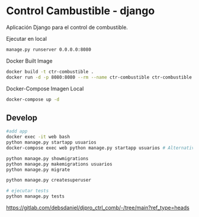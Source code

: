 # Control Cambustible - django

Aplicación Django para el control de combustible.


Ejecutar en local
```bash
manage.py runserver 0.0.0.0:8080
```

Docker Built Image
```bash
docker build -t ctr-combustible .
docker run -d -p 8080:8080 --rm --name ctr-combustible ctr-combustible
```


Docker-Compose Imagen Local
```bash
docker-compose up -d
```

## Develop

```bash
#add app
docker exec -it web bash
python manage.py startapp usuarios
docker-compose exec web python manage.py startapp usuarios # Alternativa

python manage.py showmigrations
python manage.py makemigrations usuarios
python manage.py migrate

python manage.py createsuperuser

# ejecutar tests
python manage.py tests
```


https://gitlab.com/debsdaniel/djpro_ctrl_comb/-/tree/main?ref_type=heads


